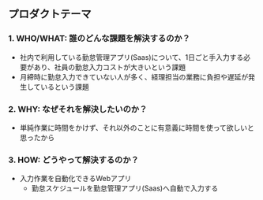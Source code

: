 ## プロダクトテーマ

### 1. WHO/WHAT: 誰のどんな課題を解決するのか？
- 社内で利用している勤怠管理アプリ(Saas)について、1日ごと手入力する必要があり、社員の勤怠入力コストが大きいという課題
- 月締時に勤怠入力できていない人が多く、経理担当の業務に負担や遅延が発生しているという課題

### 2. WHY: なぜそれを解決したいのか？
- 単純作業に時間をかけず、それ以外のことに有意義に時間を使って欲しいと思ったから

### 3. HOW: どうやって解決するのか？
- 入力作業を自動化できるWebアプリ
  - 勤怠スケジュールを勤怠管理アプリ(Saas)へ自動で入力する
